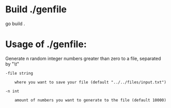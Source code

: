 # Build ./genfile

go build .

# Usage of ./genfile:

Generate n random integer numbers greater than zero to a file, separated by "\t"

    -file string

    	where you want to save your file (default "../../files/input.txt")

    -n int
    
    	amount of numbers you want to generate to the file (default 10000)